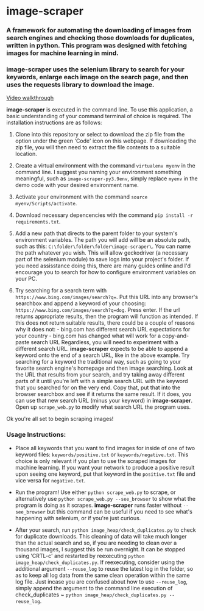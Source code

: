 <!-- Title -->
# image-scraper

<!-- Introduction -->
### A framework for automating the downloading of images from search engines and checking those downloads for duplicates, written in python. This program was designed with fetching images for machine learning in mind.

### **image-scraper** uses the selenium library to search for your keywords, enlarge each image on the search page, and then uses the requests library to download the image.

<!-- Video -->
[Video walkthrough](https://www.youtube.com/watch?v=towKf-hvXiE)

<!-- Installation Instructions -->
**image-scraper** is executed in the command line. To use this application, a basic understanding of your command terminal of choice is required. The installation instructions are as follows:

1. Clone into this repository or select to download the zip file from the option under the green 'Code' icon on this webpage. If downloading the zip file, you will then need to extract the file contents to a suitable location.

2. Create a virtual environment with the command `virtualenv myenv` in the command line. I suggest you naming your environment something meaningful, such as `image-scraper-py3.9env`, simply replace `myenv` in the demo code with your desired environment name.

3. Activate your environment with the command `source myenv/Scripts/activate`.

4. Download necessary depencencies with the command `pip install -r requirements.txt`.

5. Add a new path that directs to the parent folder to your system's environment variables. The path you will add will be an absolute path, such as this: `C:\folder\folder\folder\image-scraper\`. You can name the path whatever you wish. This will allow geckodriver (a necessary part of the selenium module) to save logs into your project's folder. If you need assisstance doing this, there are many guides online and I'd encourage you to search for how to configure environment variables on your PC.

6. Try searching for a search term with `https://www.bing.com/images/search?q=`. Put this URL into any browser's searchbox and append a keyword of your choosing: `https://www.bing.com/images/search?q=dog`. Press enter. If the url returns appropriate results, then the program will function as intended. If this does not return suitable results, there could be a couple of reasons why it does not:
        - bing.com has different search URL expectations for your country
        - bing.com has changed what will work for a copy-and-paste search URL
Regardless, you will need to experiment with a different search URL. **image-scraper** expects to be able to append a keyword onto the end of a search URL, like in the above example. Try searching for a keyword the traditional way, such as going to your favorite search engine's homepage and then image searching. Look at the URL that results from your search, and try taking away different parts of it until you're left with a simple search URL with the keyword that you searched for on the very end. Copy that, put that into the browser searchbox and see if it returns the same result. If it does, you can use that new search URL (minus your keyword) in **image-scraper**. Open up `scrape_web.py` to modify what search URL the program uses.

Ok you're all set to begin scraping images!

<!-- Usage Instructions -->
### Usage Instructions:

- Place all keywords that you want to find images for inside of one of two keyword files: `keywords/positive.txt` or `keywords/negative.txt`. This choice is only relevant if you plan to use the scraped images for machine learning. If you want your network to produce a positive result upon seeing one keyword, put that keyword in the `positive.txt` file and vice versa for `negative.txt`.

- Run the program! Use either `python scrape_web.py` to scrape, or alternatively use `python scrape_web.py --see_browser` to show what the program is doing as it scrapes. **image-scraper** runs faster without `--see_browser` but this command can be useful if you need to see what's happening with selenium, or if you're just curious.

- After your search, run `python image_heap/check_duplicates.py` to check for duplicate downloads. This cleaning of data will take much longer than the actual search and so, if you are needing to clean over a thousand images, I suggest this be run overnight. It can be stopped using 'CRTL-c' and restarted by reexecuting `python image_heap/check_duplicates.py`. If reexecuting, consider using the additional argument `--reuse_log` to reuse the latest log in the folder, so as to keep all log data from the same clean operation within the same log file. Just incase you are confused about how to use `--reuse_log`, simply append the argument to the command line execution of check_duplicates ~ `python image_heap/check_duplicates.py --reuse_log`.
